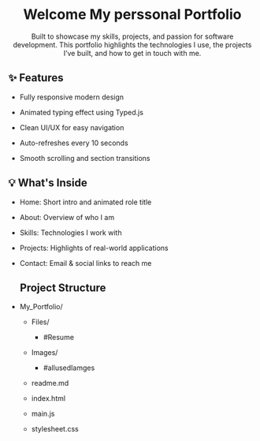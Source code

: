 <h1 align="center">Welcome My perssonal Portfolio</h1>

<p align="center">
  Built to showcase my skills, projects, and passion for software development. This portfolio highlights the technologies I use, the projects I’ve built, and how to get in touch with me.
</p>

## ✨ Features

- Fully responsive modern design

- Animated typing effect using Typed.js

- Clean UI/UX for easy navigation

- Auto-refreshes every 10 seconds

- Smooth scrolling and section transitions

## 💡 What's Inside

- Home: Short intro and animated role title

- About: Overview of who I am

- Skills: Technologies I work with

- Projects: Highlights of real-world applications

- Contact: Email & social links to reach me

  ## Project Structure

- My_Portfolio/
   - Files/
       - #Resume
   - Images/
      - #allusedIamges

   - readme.md   
   - index.html
   - main.js
   - stylesheet.css

